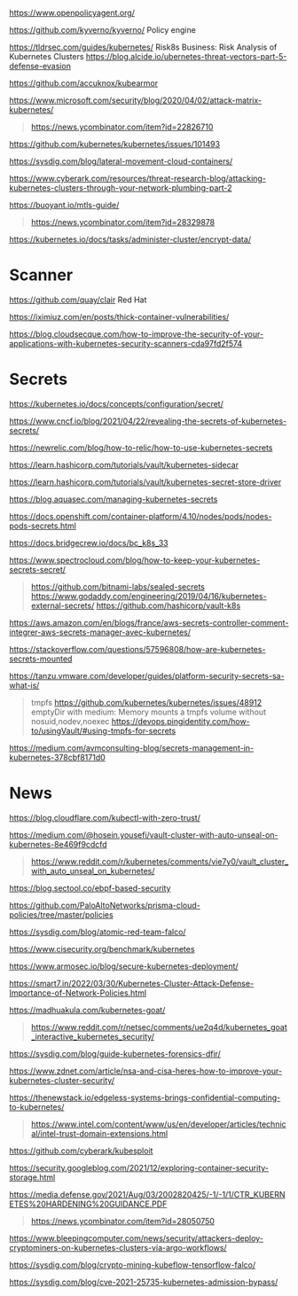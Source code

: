 https://www.openpolicyagent.org/

https://github.com/kyverno/kyverno/ Policy engine 

https://tldrsec.com/guides/kubernetes/ Risk8s Business: Risk Analysis of Kubernetes Clusters
https://blog.alcide.io/ubernetes-threat-vectors-part-5-defense-evasion

https://github.com/accuknox/kubearmor

https://www.microsoft.com/security/blog/2020/04/02/attack-matrix-kubernetes/
> https://news.ycombinator.com/item?id=22826710

https://github.com/kubernetes/kubernetes/issues/101493

https://sysdig.com/blog/lateral-movement-cloud-containers/

https://www.cyberark.com/resources/threat-research-blog/attacking-kubernetes-clusters-through-your-network-plumbing-part-2

https://buoyant.io/mtls-guide/
> https://news.ycombinator.com/item?id=28329878

https://kubernetes.io/docs/tasks/administer-cluster/encrypt-data/

# Scanner
https://github.com/quay/clair Red Hat

https://iximiuz.com/en/posts/thick-container-vulnerabilities/

https://blog.cloudsecque.com/how-to-improve-the-security-of-your-applications-with-kubernetes-security-scanners-cda97fd2f574

# Secrets
https://kubernetes.io/docs/concepts/configuration/secret/

https://www.cncf.io/blog/2021/04/22/revealing-the-secrets-of-kubernetes-secrets/

https://newrelic.com/blog/how-to-relic/how-to-use-kubernetes-secrets

https://learn.hashicorp.com/tutorials/vault/kubernetes-sidecar

https://learn.hashicorp.com/tutorials/vault/kubernetes-secret-store-driver

https://blog.aquasec.com/managing-kubernetes-secrets

https://docs.openshift.com/container-platform/4.10/nodes/pods/nodes-pods-secrets.html

https://docs.bridgecrew.io/docs/bc_k8s_33

https://www.spectrocloud.com/blog/how-to-keep-your-kubernetes-secrets-secret/
> https://github.com/bitnami-labs/sealed-secrets
> https://www.godaddy.com/engineering/2019/04/16/kubernetes-external-secrets/
> https://github.com/hashicorp/vault-k8s

https://aws.amazon.com/en/blogs/france/aws-secrets-controller-comment-integrer-aws-secrets-manager-avec-kubernetes/

https://stackoverflow.com/questions/57596808/how-are-kubernetes-secrets-mounted

https://tanzu.vmware.com/developer/guides/platform-security-secrets-sa-what-is/
> tmpfs
> https://github.com/kubernetes/kubernetes/issues/48912 emptyDir with medium: Memory mounts a tmpfs volume without nosuid,nodev,noexec
> https://devops.pingidentity.com/how-to/usingVault/#using-tmpfs-for-secrets

https://medium.com/avmconsulting-blog/secrets-management-in-kubernetes-378cbf8171d0

# News
https://blog.cloudflare.com/kubectl-with-zero-trust/

https://medium.com/@hosein.yousefi/vault-cluster-with-auto-unseal-on-kubernetes-8e469f9cdcfd
> https://www.reddit.com/r/kubernetes/comments/vie7y0/vault_cluster_with_auto_unseal_on_kubernetes/

https://blog.sectool.co/ebpf-based-security

https://github.com/PaloAltoNetworks/prisma-cloud-policies/tree/master/policies

https://sysdig.com/blog/atomic-red-team-falco/

https://www.cisecurity.org/benchmark/kubernetes

https://www.armosec.io/blog/secure-kubernetes-deployment/

https://smart7.in/2022/03/30/Kubernetes-Cluster-Attack-Defense-Importance-of-Network-Policies.html

https://madhuakula.com/kubernetes-goat/
> https://www.reddit.com/r/netsec/comments/ue2q4d/kubernetes_goat_interactive_kubernetes_security/

https://sysdig.com/blog/guide-kubernetes-forensics-dfir/

https://www.zdnet.com/article/nsa-and-cisa-heres-how-to-improve-your-kubernetes-cluster-security/

https://thenewstack.io/edgeless-systems-brings-confidential-computing-to-kubernetes/
> https://www.intel.com/content/www/us/en/developer/articles/technical/intel-trust-domain-extensions.html

https://github.com/cyberark/kubesploit

https://security.googleblog.com/2021/12/exploring-container-security-storage.html

https://media.defense.gov/2021/Aug/03/2002820425/-1/-1/1/CTR_KUBERNETES%20HARDENING%20GUIDANCE.PDF
> https://news.ycombinator.com/item?id=28050750

https://www.bleepingcomputer.com/news/security/attackers-deploy-cryptominers-on-kubernetes-clusters-via-argo-workflows/

https://sysdig.com/blog/crypto-mining-kubeflow-tensorflow-falco/

https://sysdig.com/blog/cve-2021-25735-kubernetes-admission-bypass/


